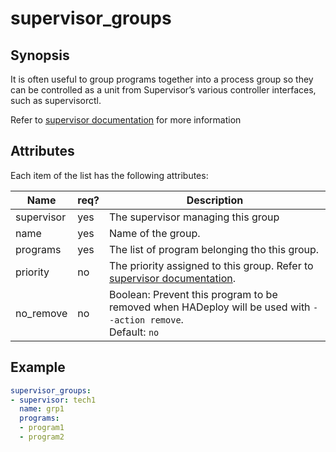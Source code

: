 # supervisor_groups

## Synopsis

It is often useful to group programs together into a process group so they can be controlled as a unit from Supervisor’s various controller interfaces, such as supervisorctl.

Refer to [supervisor documentation](http://supervisord.org/configuration.html#group-x-section-settings) for more information

## Attributes

Each item of the list has the following attributes:

Name | req? | 	Description
--- | ---  | ---
supervisor|yes|The supervisor managing this group
name|yes|Name of the group.
programs|yes|The list of program belonging tho this group.
priority|no|The priority assigned to this group. Refer to [supervisor documentation](http://supervisord.org/configuration.html#group-x-section-settings).
no_remove|no|Boolean: Prevent this program to be removed when HADeploy will be used with `--action remove`.<br>Default: `no`

## Example

```yaml
supervisor_groups:
- supervisor: tech1
  name: grp1
  programs:
  - program1
  - program2
```



